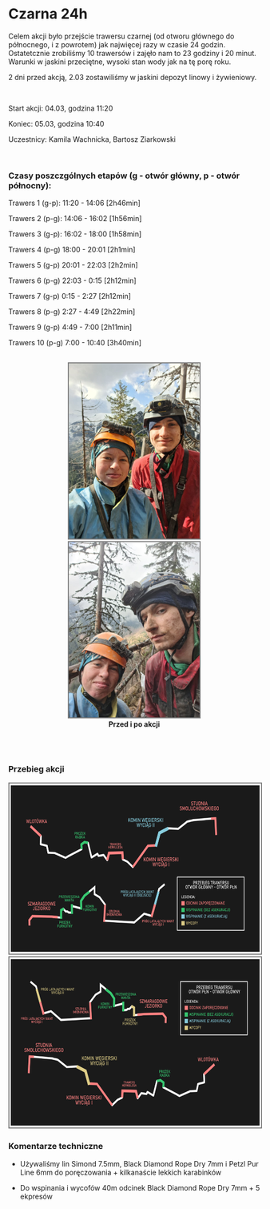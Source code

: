 # Czarna 24h

Celem akcji było przejście trawersu czarnej (od otworu głównego do północnego, i z powrotem) jak najwięcej razy w czasie 24 godzin. Ostatetcznie zrobiliśmy 10 trawersów i zajęło nam to 23 godziny i 20 minut. Warunki w jaskini przeciętne, wysoki stan wody jak na tę porę roku. 

2 dni przed akcją, 2.03 zostawiliśmy w jaskini depozyt linowy i żywieniowy.

<div>
<br>
</div>

Start akcji: 04.03, godzina 11:20

Koniec: 05.03, godzina 10:40 

Uczestnicy: Kamila Wachnicka, Bartosz Ziarkowski

<div>
<br>
</div>

### Czasy poszczgólnych etapów (g - otwór główny, p - otwór północny):

Trawers 1 (g-p): 11:20 - 14:06 [2h46min]

Trawers 2 (p-g): 14:06 - 16:02 [1h56min]

Trawers 3 (g-p): 16:02 - 18:00 [1h58min]

Trawers 4 (p-g) 18:00 - 20:01 [2h1min]

Trawers 5 (g-p) 20:01 - 22:03 [2h2min]

Trawers 6 (p-g) 22:03 - 0:15 [2h12min]

Trawers 7 (g-p) 0:15 - 2:27 [2h12min]

Trawers 8 (p-g) 2:27 - 4:49 [2h22min]

Trawers 9 (g-p) 4:49 - 7:00 [2h11min]

Trawers 10 (p-g) 7:00 - 10:40 [3h40min]

<div>
<div align="center"><figure>
<br>
<img style="border:2px solid #808080" src="Czarna24/przed.jpg" alt="przed" height="350" />
<img style="border:2px solid #808080" src="Czarna24/po.jpg" alt="po" height="350" />
<figcaption align = "center"><b>Przed i po akcji</b></figcaption>
</figure>
<br>
</div>
</div>

<div>
<br>
</div>

### Przebieg akcji

<div>
<img style="border:2px solid #808080" src="Czarna24/przebieg_gl_pln.png" alt="przebieg" height="340">
<br>
<img style="border:2px solid #808080" src="Czarna24/przebieg_pln_gl.png" alt="przebieg" height="340">
<br>
</div>

### Komentarze techniczne

- Używaliśmy lin Simond 7.5mm, Black Diamond Rope Dry 7mm i Petzl Pur Line 6mm do poręczowania + kilkanaście lekkich karabinków

- Do wspinania i wycofów 40m odcinek Black Diamond Rope Dry 7mm + 5 ekpresów
